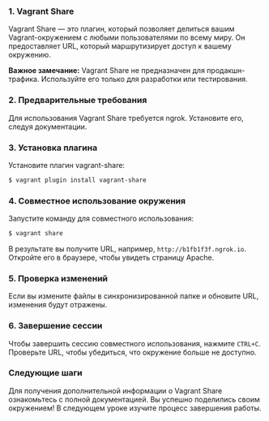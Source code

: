 
### 1. Vagrant Share
Vagrant Share — это плагин, который позволяет делиться вашим Vagrant-окружением с любыми пользователями по всему миру. Он предоставляет URL, который маршрутизирует доступ к вашему окружению.

**Важное замечание:** Vagrant Share не предназначен для продакшн-трафика. Используйте его только для разработки или тестирования.

### 2. Предварительные требования
Для использования Vagrant Share требуется ngrok. Установите его, следуя документации.

### 3. Установка плагина
Установите плагин vagrant-share:

```bash
$ vagrant plugin install vagrant-share
```

### 4. Совместное использование окружения
Запустите команду для совместного использования:

```bash
$ vagrant share
```

В результате вы получите URL, например, `http://b1fb1f3f.ngrok.io`. Откройте его в браузере, чтобы увидеть страницу Apache.

### 5. Проверка изменений
Если вы измените файлы в синхронизированной папке и обновите URL, изменения будут отражены.

### 6. Завершение сессии
Чтобы завершить сессию совместного использования, нажмите `CTRL+C`. Проверьте URL, чтобы убедиться, что окружение больше не доступно.

### Следующие шаги
Для получения дополнительной информации о Vagrant Share ознакомьтесь с полной документацией. Вы успешно поделились своим окружением! В следующем уроке изучите процесс завершения работы.
